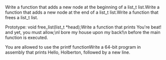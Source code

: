 Write a function that adds a new node at the beginning of a list_t list.Write a function that adds a new node at the end of a list_t list.Write a function that frees a list_t list.

Prototype: void free_list(list_t *head);Write a function that prints You're beat! and yet, you must allow,\nI bore my house upon my back!\n before the main function is executed.

You are allowed to use the printf functionWrite a 64-bit program in assembly that prints Hello, Holberton, followed by a new line.
